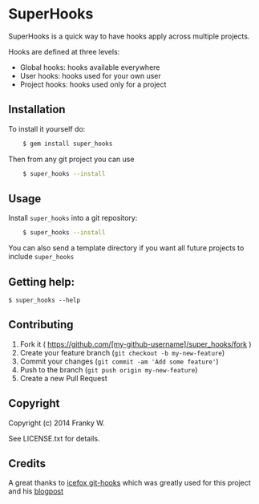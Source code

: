 # SuperHooks

SuperHooks is a quick way to have hooks apply across multiple projects. 

Hooks are defined at three levels:

  * Global hooks: hooks available everywhere
  * User hooks: hooks used for your own user
  * Project hooks: hooks used only for a project

## Installation

To install it yourself do:

```bash
	$ gem install super_hooks
```

Then from any git project you can use

```bash
	$ super_hooks --install
```

## Usage

Install `super_hooks` into a git repository: 

```bash
	$ super_hooks --install
```

You can also send a template directory if you want all future projects to include `super_hooks`

## Getting help: 

	$ super_hooks --help

## Contributing

1. Fork it ( https://github.com/[my-github-username]/super_hooks/fork )
2. Create your feature branch (`git checkout -b my-new-feature`)
3. Commit your changes (`git commit -am 'Add some feature'`)
4. Push to the branch (`git push origin my-new-feature`)
5. Create a new Pull Request


## Copyright

Copyright (c) 2014 Franky W.

See LICENSE.txt for details.


## Credits

A great thanks to [icefox git-hooks](https://github.com/icefox/git-hooks) which was greatly used for this project and his [blogpost](http://benjamin-meyer.blogspot.com/2010/06/managing-project-user-and-global-git.html)
